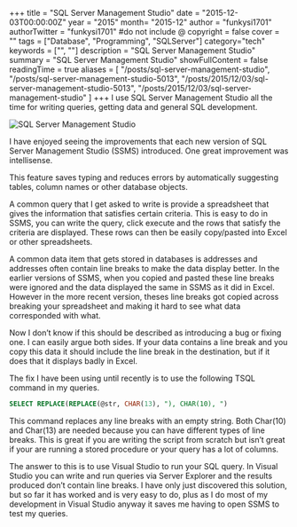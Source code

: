 +++
title = "SQL Server Management Studio"
date = "2015-12-03T00:00:00Z"
year = "2015"
month= "2015-12"
author = "funkysi1701"
authorTwitter = "funkysi1701" #do not include @
copyright = false
cover = ""
tags = ["Database", "Programming", "SQLServer"]
category="tech"
keywords = ["", ""]
description = "SQL Server Management Studio"
summary = "SQL Server Management Studio"
showFullContent = false
readingTime = true
aliases = [
    "/posts/sql-server-management-studio",
    "/posts/sql-server-management-studio-5013",
    "/posts/2015/12/03/sql-server-management-studio-5013",
    "/posts/2015/12/03/sql-server-management-studio"
]
+++
I use SQL Server Management Studio all the time for writing queries, getting data and general SQL development.

![SQL Server Management Studio](https://storageaccountblog9f5d.blob.core.windows.net/blazor/wp-content/uploads/2015/12/sql-server-2012-management-studio-splash-screen.png?resize=529%2C360)

I have enjoyed seeing the improvements that each new version of SQL Server Management Studio (SSMS) introduced. One great improvement was intellisense.

This feature saves typing and reduces errors by automatically suggesting tables, column names or other database objects.

A common query that I get asked to write is provide a spreadsheet that gives the information that satisfies certain criteria. This is easy to do in SSMS, you can write the query, click execute and the rows that satisfy the criteria are displayed. These rows can then be easily copy/pasted into Excel or other spreadsheets.

A common data item that gets stored in databases is addresses and addresses often contain line breaks to make the data display better. In the earlier versions of SSMS, when you copied and pasted these line breaks were ignored and the data displayed the same in SSMS as it did in Excel. However in the more recent version, theses line breaks got copied across breaking your spreadsheet and making it hard to see what data corresponded with what.

Now I don’t know if this should be described as introducing a bug or fixing one. I can easily argue both sides. If your data contains a line break and you copy this data it should include the line break in the destination, but if it does that it displays badly in Excel.

The fix I have been using until recently is to use the following TSQL command in my queries.

```sql
SELECT REPLACE(REPLACE(@str, CHAR(13), "), CHAR(10), ")
```

This command replaces any line breaks with an empty string. Both Char(10) and Char(13) are needed because you can have different types of line breaks. This is great if you are writing the script from scratch but isn’t great if your are running a stored procedure or your query has a lot of columns.

The answer to this is to use Visual Studio to run your SQL query. In Visual Studio you can write and run queries via Server Explorer and the results produced don’t contain line breaks. I have only just discovered this solution, but so far it has worked and is very easy to do, plus as I do most of my development in Visual Studio anyway it saves me having to open SSMS to test my queries.

